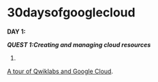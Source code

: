 # 30daysofgooglecloud
**DAY 1:**

***QUEST 1:Creating and managing cloud resources***

1)
[A tour of Qwiklabs and Google Cloud](https://google.qwiklabs.com/focuses/2794?parent=catalog).
